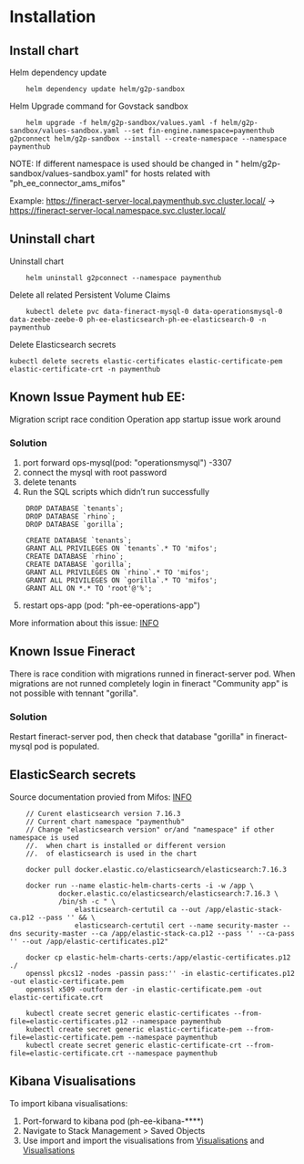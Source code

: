 # Installation

## Install chart

Helm dependency update
```
    helm dependency update helm/g2p-sandbox
```

Helm Upgrade command for Govstack sandbox
```
    helm upgrade -f helm/g2p-sandbox/values.yaml -f helm/g2p-sandbox/values-sandbox.yaml --set fin-engine.namespace=paymenthub g2pconnect helm/g2p-sandbox --install --create-namespace --namespace paymenthub
```

NOTE: If different namespace is used should be changed in " helm/g2p-sandbox/values-sandbox.yaml" for hosts related with "ph_ee_connector_ams_mifos"

Example: 
    https://fineract-server-local.paymenthub.svc.cluster.local/ ->
    https://fineract-server-local.namespace.svc.cluster.local/

## Uninstall chart

Uninstall chart
```
    helm uninstall g2pconnect --namespace paymenthub
```

Delete all related Persistent Volume Claims
```
    kubectl delete pvc data-fineract-mysql-0 data-operationsmysql-0 data-zeebe-zeebe-0 ph-ee-elasticsearch-ph-ee-elasticsearch-0 -n paymenthub
```

Delete Elasticsearch secrets
```
kubectl delete secrets elastic-certificates elastic-certificate-pem elastic-certificate-crt -n paymenthub
```


## Known Issue Payment hub EE:
Migration script race condition Operation app startup issue work around

### Solution

1. port forward ops-mysql(pod: "operationsmysql") -3307
2. connect the mysql with root password 
3. delete tenants 
4. Run the SQL scripts which didn’t run successfully

```
    DROP DATABASE `tenants`;
    DROP DATABASE `rhino`;
    DROP DATABASE `gorilla`;

    CREATE DATABASE `tenants`;
    GRANT ALL PRIVILEGES ON `tenants`.* TO 'mifos';
    CREATE DATABASE `rhino`;
    CREATE DATABASE `gorilla`;
    GRANT ALL PRIVILEGES ON `rhino`.* TO 'mifos';
    GRANT ALL PRIVILEGES ON `gorilla`.* TO 'mifos';
    GRANT ALL ON *.* TO 'root'@'%';
```
5. restart ops-app (pod: "ph-ee-operations-app")

More information about this issue: [INFO](https://github.com/openMF/ph-ee-env-labs/tree/master/helm/g2p-sandbox#readme)

## Known Issue Fineract

There is race condition with migrations runned in fineract-server pod. When migrations are not runned completely login in fineract "Community app" is not possible with tennant "gorilla".

### Solution

Restart fineract-server pod, then check that database "gorilla" in fineract-mysql pod is populated.

## ElasticSearch secrets

Source documentation provied from Mifos: [INFO](https://docs.google.com/document/d/1Pk4fHdAONAwZ9j65YuI8qA8MgDmv_oMnlvqNUQGsMTA/edit)

```
    // Curent elasticsearch version 7.16.3
    // Current chart namespace "paymenthub"
    // Change "elasticsearch version" or/and "namespace" if other namespace is used 
    //.  when chart is installed or different version
    //.  of elasticsearch is used in the chart 

    docker pull docker.elastic.co/elasticsearch/elasticsearch:7.16.3

    docker run --name elastic-helm-charts-certs -i -w /app \
            docker.elastic.co/elasticsearch/elasticsearch:7.16.3 \
            /bin/sh -c " \
                elasticsearch-certutil ca --out /app/elastic-stack-ca.p12 --pass '' && \
                elasticsearch-certutil cert --name security-master --dns security-master --ca /app/elastic-stack-ca.p12 --pass '' --ca-pass '' --out /app/elastic-certificates.p12"

    docker cp elastic-helm-charts-certs:/app/elastic-certificates.p12 ./ 
    openssl pkcs12 -nodes -passin pass:'' -in elastic-certificates.p12 -out elastic-certificate.pem
    openssl x509 -outform der -in elastic-certificate.pem -out elastic-certificate.crt

    kubectl create secret generic elastic-certificates --from-file=elastic-certificates.p12 --namespace paymenthub
    kubectl create secret generic elastic-certificate-pem --from-file=elastic-certificate.pem --namespace paymenthub
    kubectl create secret generic elastic-certificate-crt --from-file=elastic-certificate.crt --namespace paymenthub
```

## Kibana Visualisations

To import kibana visualisations:
1. Port-forward to kibana pod (ph-ee-kibana-****)
2. Navigate to Stack Management > Saved Objects
3. Use import and import the visualisations from [Visualisations](./../kibana_visualisations/dashboard/) and [Visualisations](./../kibana_visualisations/index-pattern/)
